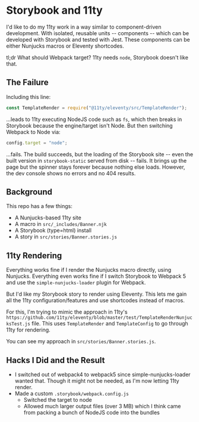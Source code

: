 # Storybook and 11ty

I'd like to do my 11ty work in a way similar to component-driven development.
With isolated, reusable units -- components -- which can be developed with Storybook and tested with Jest.
These components can be either Nunjucks macros or Eleventy shortcodes.

tl;dr What should Webpack target? 11ty needs `node`, Storybook doesn't like that.

## The Failure

Including this line:

```javascript
const TemplateRender = require("@11ty/eleventy/src/TemplateRender");
```

...leads to 11ty executing NodeJS code such as `fs`, which then breaks in Storybook because the engine/target isn't Node.
But then switching Webpack to Node via:

```javascript
config.target = "node";
```

...fails.
The build succeeds, but the loading of the Storybook site -- even the built version in `storybook-static` served from disk -- fails.
It brings up the page but the spinner stays forever because nothing else loads.
However, the dev console shows no errors and no 404 results.

## Background

This repo has a few things:

- A Nunjucks-based 11ty site
- A macro in `src/_includes/Banner.njk`
- A Storybook (type=html) install
- A story in `src/stories/Banner.stories.js`

## 11ty Rendering

Everything works fine if I render the Nunjucks macro directly, using Nunjucks.
Everything even works fine if I switch Storybook to Webpack 5 and use the `simple-nunjucks-loader` plugin for Webpack.

But I'd like my Storybook story to render using Eleventy.
This lets me gain all the 11ty configuration/features and use shortcodes instead of macros.

For this, I'm trying to mimic the approach in 11ty's `https://github.com/11ty/eleventy/blob/master/test/TemplateRenderNunjucksTest.js` file.
This uses `TemplateRender` and `TemplateConfig` to go through 11ty for rendering.

You can see my approach in `src/stories/Banner.stories.js`.

## Hacks I Did and the Result

- I switched out of webpack4 to webpack5 since simple-nunjucks-loader wanted that. 
Though it might not be needed, as I'm now letting 11ty render.
- Made a custom `.storybook/webpack.config.js`
  - Switched the target to node
  - Allowed much larger output files (over 3 MB) which I think came from packing a bunch of NodeJS code into the bundles